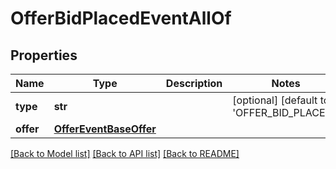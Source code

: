 # OfferBidPlacedEventAllOf

## Properties
Name | Type | Description | Notes
------------ | ------------- | ------------- | -------------
**type** | **str** |  | [optional] [default to 'OFFER_BID_PLACED']
**offer** | [**OfferEventBaseOffer**](OfferEventBaseOffer.md) |  | 

[[Back to Model list]](../README.md#documentation-for-models) [[Back to API list]](../README.md#documentation-for-api-endpoints) [[Back to README]](../README.md)


